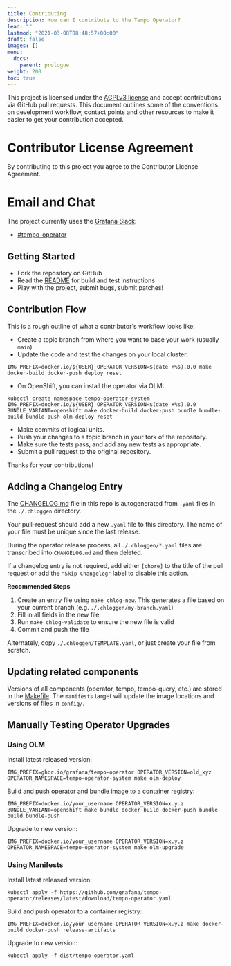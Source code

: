 ```yaml
---
title: Contributing
description: How can I contribute to the Tempo Operator?
lead: ""
lastmod: "2021-03-08T08:48:57+00:00"
draft: false
images: []
menu:
  docs:
    parent: prologue
weight: 200
toc: true
---
```


This project is licensed under the [AGPLv3 license](LICENSE) and accept
contributions via GitHub pull requests. This document outlines some of the
conventions on development workflow, contact points
and other resources to make it easier to get your contribution accepted.


# Contributor License Agreement

By contributing to this project you agree to the Contributor License Agreement.

# Email and Chat

The project currently uses the [Grafana Slack](https://grafana.slack.com):
- [#tempo-operator](https://grafana.slack.com/archives/C0414EUU39A)

## Getting Started

- Fork the repository on GitHub
- Read the [README](README.md) for build and test instructions
- Play with the project, submit bugs, submit patches!

## Contribution Flow

This is a rough outline of what a contributor's workflow looks like:

- Create a topic branch from where you want to base your work (usually `main`).
- Update the code and test the changes on your local cluster:
```
IMG_PREFIX=docker.io/${USER} OPERATOR_VERSION=$(date +%s).0.0 make docker-build docker-push deploy reset
```
- On OpenShift, you can install the operator via OLM:
```
kubectl create namespace tempo-operator-system
IMG_PREFIX=docker.io/${USER} OPERATOR_VERSION=$(date +%s).0.0 BUNDLE_VARIANT=openshift make docker-build docker-push bundle bundle-build bundle-push olm-deploy reset
```
- Make commits of logical units.
- Push your changes to a topic branch in your fork of the repository.
- Make sure the tests pass, and add any new tests as appropriate.
- Submit a pull request to the original repository.

Thanks for your contributions!

## Adding a Changelog Entry

The [CHANGELOG.md](./CHANGELOG.md) file in this repo is autogenerated from `.yaml` files in the `./.chloggen` directory.

Your pull-request should add a new `.yaml` file to this directory. The name of your file must be unique since the last release.

During the operator release process, all `./.chloggen/*.yaml` files are transcribed into `CHANGELOG.md` and then deleted.

If a changelog entry is not required, add either `[chore]` to the title of the pull request or add the `"Skip Changelog"` label to disable this action.

**Recommended Steps**
1. Create an entry file using `make chlog-new`. This generates a file based on your current branch (e.g. `./.chloggen/my-branch.yaml`)
2. Fill in all fields in the new file
3. Run `make chlog-validate` to ensure the new file is valid
4. Commit and push the file

Alternately, copy `./.chloggen/TEMPLATE.yaml`, or just create your file from scratch.

## Updating related components
Versions of all components (operator, tempo, tempo-query, etc.) are stored in the [Makefile](Makefile).
The `manifests` target will update the image locations and versions of files in `config/`.

## Manually Testing Operator Upgrades
### Using OLM
Install latest released version:
```
IMG_PREFIX=ghcr.io/grafana/tempo-operator OPERATOR_VERSION=old_xyz OPERATOR_NAMESPACE=tempo-operator-system make olm-deploy
```

Build and push operator and bundle image to a container registry:
```
IMG_PREFIX=docker.io/your_username OPERATOR_VERSION=x.y.z BUNDLE_VARIANT=openshift make bundle docker-build docker-push bundle-build bundle-push
```

Upgrade to new version:
```
IMG_PREFIX=docker.io/your_username OPERATOR_VERSION=x.y.z OPERATOR_NAMESPACE=tempo-operator-system make olm-upgrade
```

### Using Manifests
Install latest released version:
```
kubectl apply -f https://github.com/grafana/tempo-operator/releases/latest/download/tempo-operator.yaml
```

Build and push operator to a container registry:
```
IMG_PREFIX=docker.io/your_username OPERATOR_VERSION=x.y.z make docker-build docker-push release-artifacts
```

Upgrade to new version:
```
kubectl apply -f dist/tempo-operator.yaml
```
